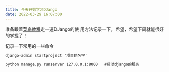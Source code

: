 ```yaml
---
title: 今天开始学习DJango
date: 2022-03-29 16:07:00
---
```

准备跟着[菜鸟教程](https://www.runoob.com/django/django-first-app.html)走一遍DJango的使 用方法记录一下，希望，希望下周就能很好的掌握了！

记录一下常用的一些命令
```cmd
django-admin startproject '项目的名字'

python manage.py runserver 127.0.0.1:8000   #启动django的服务
```
